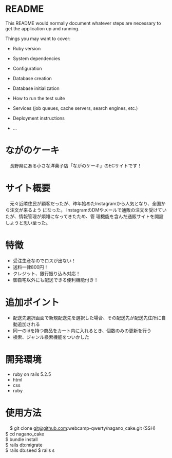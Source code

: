 # README

This README would normally document whatever steps are necessary to get the
application up and running.

Things you may want to cover:

* Ruby version

* System dependencies

* Configuration

* Database creation

* Database initialization

* How to run the test suite

* Services (job queues, cache servers, search engines, etc.)

* Deployment instructions

* ...

# ながのケーキ
　長野県にある小さな洋菓子店「ながのケーキ」のECサイトです！
# サイト概要
　元々近隣住民が顧客だったが、昨年始めたInstagramから人気となり、全国から注文が来るよう
  になった。
  InstagramのDMやメールで通販の注文を受けていたが、情報管理が煩雑になってきたため、管
  理機能を含んだ通販サイトを開設しようと思い至った。
# 特徴
  * 受注生産なのでロスが出ない！
  * 送料一律800円！
  * クレジット、銀行振り込み対応！
  * 御自宅以外にも配送できる便利機能付き！
# 追加ポイント
  * 配送先選択画面で新規配送先を選択した場合、その配送先が配送先住所に自動追加される
  * 同一のidを持つ商品をカート内に入れるとき、個数のみの更新を行う
  * 検索、ジャンル検索機能をついかした
 # 開発環境
  * ruby on rails 5.2.5
  * html
  * css
  * ruby
# 使用方法
　$ git clone git@github.com:webcamp-qwerty/nagano_cake.git (SSH)  
  $ cd nagano_cake  
  $ bundle install  
  $ rails db:migrate  
  $ rails db:seed
  $ rails s
